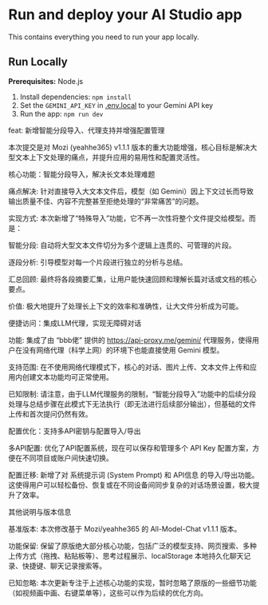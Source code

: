 # Run and deploy your AI Studio app

This contains everything you need to run your app locally.

## Run Locally

**Prerequisites:**  Node.js


1. Install dependencies:
   `npm install`
2. Set the `GEMINI_API_KEY` in [.env.local](.env.local) to your Gemini API key
3. Run the app:
   `npm run dev`
   
feat: 新增智能分段导入、代理支持并增强配置管理

本次提交是对 Mozi (yeahhe365) v1.1.1 版本的重大功能增强，核心目标是解决大型文本上下文处理的痛点，并提升应用的易用性和配置灵活性。

核心功能：智能分段导入，解决长文本处理难题

痛点解决: 针对直接导入大文本文件后，模型（如 Gemini）因上下文过长而导致输出质量不佳、内容不完整甚至拒绝处理的“非常痛苦”的问题。

实现方式: 本次新增了“特殊导入”功能，它不再一次性将整个文件提交给模型。而是：

智能分段: 自动将大型文本文件切分为多个逻辑上连贯的、可管理的片段。

逐段分析: 引导模型对每一个片段进行独立的分析与总结。

汇总回顾: 最终将各段摘要汇集，让用户能快速回顾和理解长篇对话或文档的核心要点。

价值: 极大地提升了处理长上下文的效率和准确性，让大文件分析成为可能。

便捷访问：集成LLM代理，实现无障碍对话

功能: 集成了由 “bbb佬” 提供的 https://api-proxy.me/gemini/ 代理服务，使得用户在没有网络代理（科学上网）的环境下也能直接使用 Gemini 模型。

支持范围: 在不使用网络代理模式下，核心的对话、图片上传、文本文件上传和应用内创建文本功能均可正常使用。

已知限制: 请注意，由于LLM代理服务的限制，“智能分段导入”功能中的后续分段处理与总结步骤在此模式下无法执行（即无法进行后续部分输出），但基础的文件上传和首次提问仍然有效。

配置优化：支持多API密钥与配置导入/导出

多API配置: 优化了API配置系统，现在可以保存和管理多个 API Key 配置方案，方便在不同项目或账户间快速切换。

配置迁移: 新增了对 系统提示词 (System Prompt) 和 API信息 的导入/导出功能。这使得用户可以轻松备份、恢复或在不同设备间同步复杂的对话场景设置，极大提升了效率。

其他说明与版本信息

基准版本: 本次修改基于 Mozi/yeahhe365 的 All-Model-Chat v1.1.1 版本。

功能保留: 保留了原版绝大部分核心功能，包括广泛的模型支持、网页搜索、多种上传方式（拖拽、粘贴板等）、思考过程展示、localStorage 本地持久化聊天记录、快捷键、聊天记录搜索等。

已知忽略: 本次更新专注于上述核心功能的实现，暂时忽略了原版的一些细节功能（如视频画中画、右键菜单等），这些可以作为后续的优化方向。
